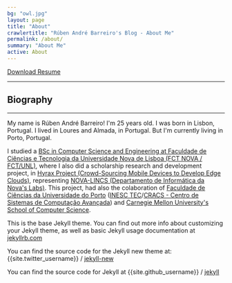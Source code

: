 ```yaml
---
bg: "owl.jpg"
layout: page
title: "About"
crawlertitle: "Rúben André Barreiro's Blog - About Me"
permalink: /about/
summary: "About Me"
active: About
---
```


<a href="/ruben-andre-barreiro-resume.pdf">Download Resume</a>

<hr/>
<h2 id="greetings">Biography</h2>
<hr/>

<p>My name is Rúben André Barreiro! I'm 25 years old. I was born in Lisbon, Portugal. I lived in Loures and Almada, in Portugal. But I'm currently living in Porto, Portugal.</p>
 
I studied a <a href="https://www.fct.unl.pt/ensino/curso/mestrado-integrado-em-engenharia-informatica">BSc in Computer Science and Engineering at Faculdade de Ciências e Tecnologia da Universidade Nova de Lisboa (FCT NOVA / FCT/UNL)</a>, where I also did a scholarship research and development project, in <a href="http://hyrax.dcc.fc.up.pt/">Hyrax Project (Crowd-Sourcing Mobile Devices to Develop Edge Clouds)</a>, representing <a href="http://nova-lincs.di.fct.unl.pt/">NOVA-LINCS (Departamento de Informática da Nova's Labs)</a>. This project, had also the colaboration of <a href="https://sigarra.up.pt/fcup/pt/web_page.inicial">Faculdade de Ciências da Universidade do Porto</a> (<a href="https://www.inesctec.pt/en">INESC TEC</a>/<a href="https://www.inesctec.pt/en/centres/advanced-computing-systems-7">CRACS - Centro de Sistemas de Computação Avançada</a>) and <a href="https://www.scs.cmu.edu/">Carnegie Mellon University's School of Computer Science</a>.

<!--I am a tech enthusiast! I absolutely love to program - and most computer-related topics.
I like to solve puzzles and riddles. I also play the piano every once in a while.
I am still learning how to cook exquisite dishes though…-->

<!--Feel free to ask me out for a coffee! 😉-->

This is the base Jekyll theme. You can find out more info about customizing your Jekyll theme, as well as basic Jekyll usage documentation at [jekyllrb.com](http://jekyllrb.com/)

You can find the source code for the Jekyll new theme at:
{{site.twitter_username}} /
[jekyll-new](https://github.com/jglovier/jekyll-new)

You can find the source code for Jekyll at
{{site.github_username}} /
[jekyll](https://github.com/jekyll/jekyll)
